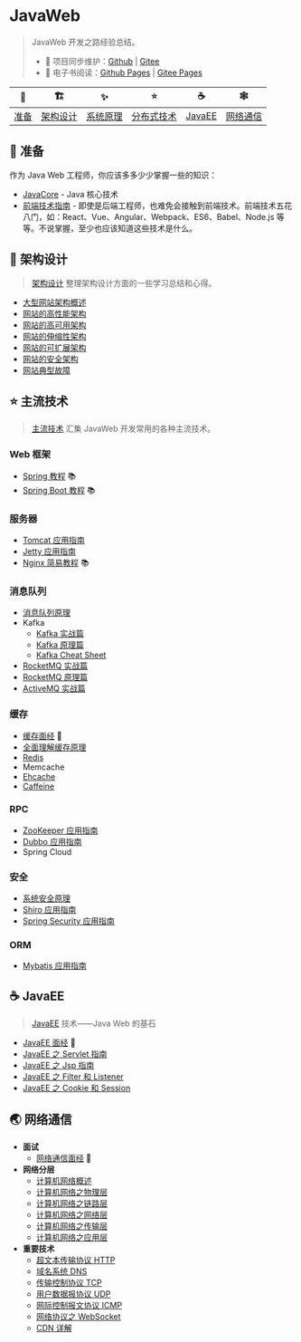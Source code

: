 # JavaWeb

> JavaWeb 开发之路经验总结。
>
> - 🔁 项目同步维护：[Github](https://github.com/dunwu/javaweb/) | [Gitee](https://gitee.com/turnon/javaweb/)
> - 📖 电子书阅读：[Github Pages](https://dunwu.github.io/javaweb/) | [Gitee Pages](http://turnon.gitee.io/javaweb/)

|        🔰         |            🏗            |            ✨            |             ⭐️             |          ☕          |            🕸            |
| :---------------: | :---------------------: | :----------------------: | :-------------------------: | :------------------: | :---------------------: |
| [准备](#🔰️-准备) | [架构设计](#🏗-架构设计) | [系统原理](#✨-系统原理) | [分布式技术](#⭐️-主流技术) | [JavaEE](#☕-javaee) | [网络通信](#🕸-网络通信) |

## 🔰️ 准备

作为 Java Web 工程师，你应该多多少少掌握一些的知识：

- [JavaCore](https://dunwu.github.io/javacore/) - Java 核心技术
- [前端技术指南](https://github.com/dunwu/frontend-tutorial) - 即使是后端工程师，也难免会接触到前端技术。前端技术五花八门，如：React、Vue、Angular、Webpack、ES6、Babel、Node.js 等等。不说掌握，至少也应该知道这些技术是什么。

## 🎨 架构设计

> [架构设计](architecture) 整理架构设计方面的一些学习总结和心得。

- [大型网站架构概述](architecture/大型网站架构概述.md)
- [网站的高性能架构](architecture/网站的高性能架构.md)
- [网站的高可用架构](architecture/网站的高可用架构.md)
- [网站的伸缩性架构](architecture/网站的伸缩性架构.md)
- [网站的可扩展架构](architecture/网站的可扩展架构.md)
- [网站的安全架构](architecture/网站的安全架构.md)
- [网站典型故障](architecture/网站典型故障.md)

## ⭐️ 主流技术

> [主流技术](technology) 汇集 JavaWeb 开发常用的各种主流技术。

### Web 框架

- [Spring 教程](https://dunwu.github.io/spring-tutorial/) 📚
- [Spring Boot 教程](https://dunwu.github.io/spring-boot-tutorial/) 📚

### 服务器

- [Tomcat 应用指南](technology/server/tomcat.md)
- [Jetty 应用指南](technology/server/jetty.md)
- [Nginx 简易教程](https://github.com/dunwu/nginx-tutorial) 📚

### 消息队列

- [消息队列原理](technology/mq/mq-theory.md)
- Kafka
  - [Kafka 实战篇](technology/mq/kafka/kafka-basics.md)
  - [Kafka 原理篇](technology/mq/kafka/kafka-advanced.md)
  - [Kafka Cheat Sheet](technology/mq/kafka/kafka-cheat-sheet.md)
- [RocketMQ 实战篇](technology/mq/rocketmq-basics.md)
- [RocketMQ 原理篇](technology/mq/rocketmq-basics.md)
- [ActiveMQ 实战篇](technology/mq/ActiveMQ.md)

### 缓存

- [缓存面经](technology/cache/cache-interview.md) 🎯
- [全面理解缓存原理](technology/cache/cache-theory.md)
- [Redis](technology/cache/redis.md)
- Memcache
- [Ehcache](technology/cache/ehcache.md)
- [Caffeine](technology/cache/caffeine.md)

### RPC

- [ZooKeeper 应用指南](technology/rpc/zookeeper.md)
- [Dubbo 应用指南](technology/rpc/dubbo.md)
- Spring Cloud

### 安全

- [系统安全原理](technology/security/security-theory.md)
- [Shiro 应用指南](technology/security/shiro.md)
- [Spring Security 应用指南](technology/security/spring-security.md)

### ORM

- [Mybatis 应用指南](technology/orm/mybatis.md)

## ☕ JavaEE

> [JavaEE](javaee) 技术——Java Web 的基石

- [JavaEE 面经](javaee/javaee-interview.md) 🎯
- [JavaEE 之 Servlet 指南](javaee/javaee-servlet.md)
- [JavaEE 之 Jsp 指南](javaee/javaee-jsp.md)
- [JavaEE 之 Filter 和 Listener](javaee/javaee-filter-listener.md)
- [JavaEE 之 Cookie 和 Session](javaee/javaee-cookie-sesion.md)

## 🌏 网络通信

- **面试**
  - [网络通信面经](network/network-interview.md) 🎯
- **网络分层**
  - [计算机网络概述](network/network-guide.md)
  - [计算机网络之物理层](network/network-physical.md)
  - [计算机网络之链路层](network/network-data-link.md)
  - [计算机网络之网络层](network/network-network.md)
  - [计算机网络之传输层](network/network-transport.md)
  - [计算机网络之应用层](network/network-application.md)
- **重要技术**
  - [超文本传输协议 HTTP](network/http.md)
  - [域名系统 DNS](network/dns.md)
  - [传输控制协议 TCP](network/tcp.md)
  - [用户数据报协议 UDP](network/udp.md)
  - [网际控制报文协议 ICMP](network/icmp.md)
  - [网络协议之 WebSocket](network/websocket.md)
  - [CDN 详解](network/cdn.md)
